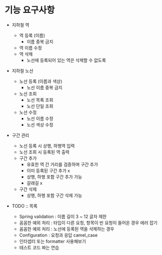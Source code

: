 # 기능 요구사항

- 지하철 역 
  - 역 등록 (이름)
    - 이름 중복 금지
  - 역 이름 수정
  - 역 삭제
    - 노선에 등록되어 있는 역은 삭제할 수 없도록
  
- 지하철 노선
  - 노선 등록 (이름과 색상)
    - 노선 이름 중복 금지
  - 노선 조회  
    - 노선 목록 조회
    - 노선 단일 조회
  - 노선 수정  
    - 노선 이름 수정
    - 노선 색상 수정
  
- 구간 관리
  - 노선 등록 시 상행, 하행역 입력
  - 노선 조회 시 등록된 역 출력
  - 구간 추가
    - 유효한 역 간 거리를 검증하며 구간 추가 
    - 이미 등록된 구간 추가 x
    - 상행, 하행 포함 구간 추가 가능
    - 갈래길 x
  - 구간 삭제
    - 상행, 하행 포함 구간 삭제 가능

- TODO :: 목록
  - Spring validation : 이름 길이 3 ~ 12 글자 제한
  - 꼼꼼한 예외 처리 : 타입이 다른 요청, 항목이 빈 요청이 들어온 경우 에러 잡기 
  - 꼼꼼한 예외 처리 : 노선에 등록된 역을 삭제하는 경우  
  - Configuration : 요청과 응답 camel_case  
  - 인터셉터 또는 formatter 사용해보기 
  - 테스트 코드 짜는 연습